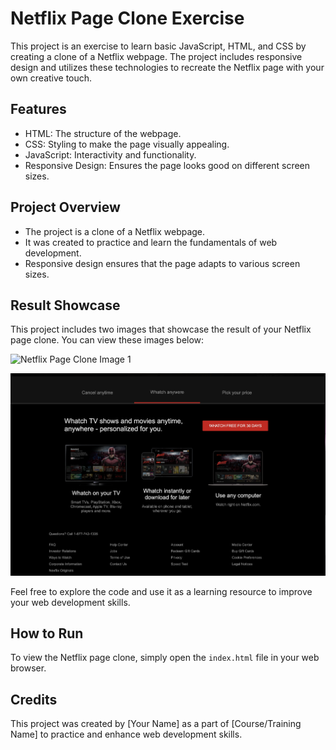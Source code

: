 # Netflix Page Clone Exercise

This project is an exercise to learn basic JavaScript, HTML, and CSS by creating a clone of a Netflix webpage. The project includes responsive design and utilizes these technologies to recreate the Netflix page with your own creative touch.

## Features

- HTML: The structure of the webpage.
- CSS: Styling to make the page visually appealing.
- JavaScript: Interactivity and functionality.
- Responsive Design: Ensures the page looks good on different screen sizes.

## Project Overview

- The project is a clone of a Netflix webpage.
- It was created to practice and learn the fundamentals of web development.
- Responsive design ensures that the page adapts to various screen sizes.

## Result Showcase

This project includes two images that showcase the result of your Netflix page clone. You can view these images below:

![Netflix Page Clone Image 1](./Screenshot%202023-09-26%20at%2016.52.15.png)

![Netflix Page Clone Image 2](./Screenshot%202023-09-26%20at%2016.52.09.png)

Feel free to explore the code and use it as a learning resource to improve your web development skills.

## How to Run

To view the Netflix page clone, simply open the `index.html` file in your web browser.

## Credits

This project was created by [Your Name] as a part of [Course/Training Name] to practice and enhance web development skills.

